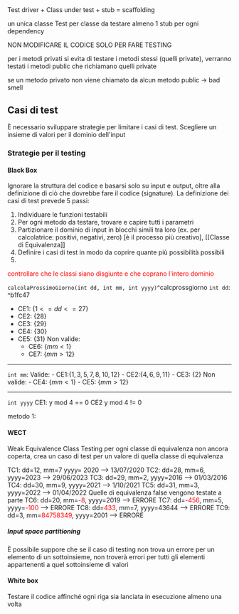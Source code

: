 ##

Test driver + Class under test + stub = scaffolding 

un unica classe Test per classe da testare
almeno 1 stub per ogni dependency


NON MODIFICARE IL CODICE SOLO PER FARE TESTING


per i metodi privati si evita di testare i metodi stessi (quelli private), verranno testati i metodi public che richiamano quelli private

se un metodo privato non viene chiamato da alcun metodo public -> bad smell

## Casi di test
È necessario sviluppare strategie per limitare i casi di test.
Scegliere un insieme di valori per il dominio dell'input

### Strategie per il testing
#### Black Box
Ignorare la struttura del codice e basarsi solo su input e output, oltre alla definizione di ciò che dovrebbe fare il codice (signature).
La definizione dei casi di test prevede 5 passi:
1. Individuare le funzioni testabili
2. Per ogni metodo da testare, trovare e capire tutti i parametri
3. Partizionare il dominio di input in blocchi simili tra loro (ex. per calcolatrice: positivi, negativi, zero) \[è il processo più creativo], [[Classe di Equivalenza]]
4. Definire i casi di test in modo da coprire quante più possibilità possibili
5. 

<span style="color:#ff0000">controllare che le classi siano disgiunte e che coprano l'intero dominio</span>

`calcolaProssimoGiorno(int dd, int mm, int yyyy)`^calcprossgiorno
`int dd`:  ^b1fc47
- CE1: $\{1<=dd<=27\}$
- CE2: $\{28\}$
- CE3: $\{29\}$
- CE4: $\{30\}$
- CE5: $\{31\}$
Non valide:
	- CE6: $\{mm<1\}$
	- CE7: $\{mm>12\}$

---

`int mm`:
Valide:
	- CE1:$\{1,3,5,7,8,10,12\}$
	- CE2:$\{4,6,9,11\}$
	- CE3: $\{2\}$
Non valide:
	- CE4: $\{mm<1\}$
	- CE5: $\{mm>12\}$

---

`int yyyy`
CE1: y mod 4 == 0
CE2 y mod 4 != 0

metodo 1:
#### WECT
$\text{Weak Equivalence Class Testing}$
per ogni classe di equivalenza non ancora coperta, crea un caso di test per un valore di quella classe di equivalenza

TC1: dd=12, mm=7 yyyy= 2020 --> 13/07/2020
TC2: dd=28, mm=6, yyyy=2023 --> 29/06/2023
TC3: dd=29, mm=2, yyyy=2016 --> 01/03/2016
TC4: dd=30, mm=9, yyyy=2021 --> 1/10/2021
TC5: dd=31, mm=3, yyyy=2022 --> 01/04/2022
Quelle di equivalenza false vengono testate a parte
TC6: dd=20, mm=<span style="color:#ff0000">-8</span>, yyyy=2019 -->  ERRORE
TC7: dd=<span style="color:#ff0000">-456</span>, mm=5, yyyy=<span style="color:#ff0000">-100</span> --> ERRORE
TC8: dd=<span style="color:#ff0000">433</span>, mm=7, yyyy=43644 --> ERRORE
TC9: dd=3, mm=<span style="color:#ff0000">84758349</span>, yyyy=2001 --> ERRORE
##### Input space partitioning
È possibile suppore che se il caso di testing non trova un errore per un elemento di un sottoinsieme, non troverà errori per tutti gli elementi appartenenti a quel sottoinsieme di valori
#### White box
Testare il codice affinché ogni riga sia lanciata in esecuzione almeno una volta
